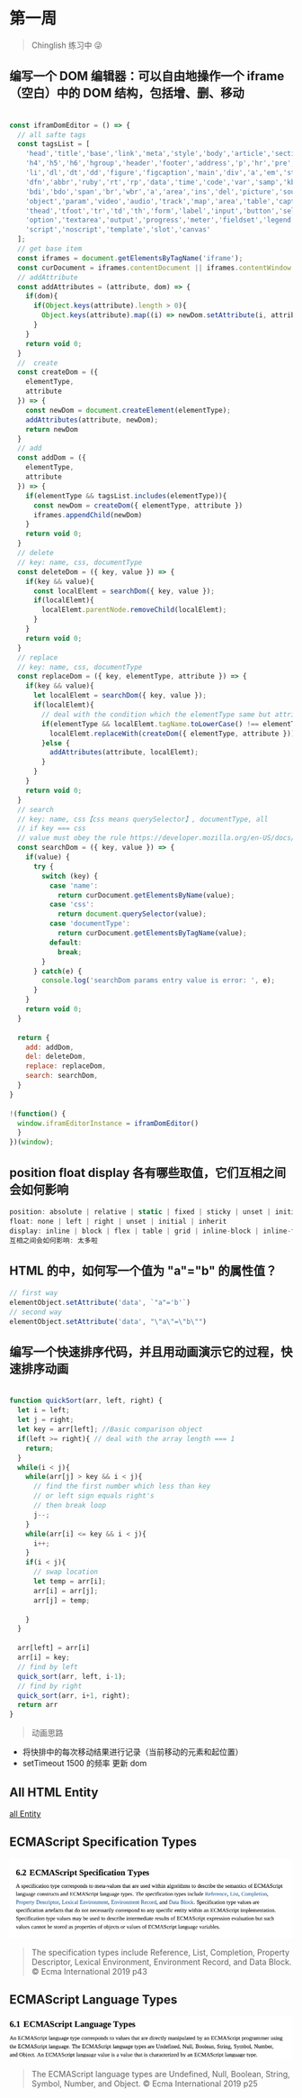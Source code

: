 # 第一周
> Chinglish 练习中 😜

## 编写一个 DOM 编辑器：可以自由地操作一个 iframe（空白）中的 DOM 结构，包括增、删、移动

```javascript

const iframDomEditor = () => {
  // all safte tags
  const tagsList = [
    'head','title','base','link','meta','style','body','article','section','nav','aside','h1','h2','h3',
    'h4','h5','h6','hgroup','header','footer','address','p','hr','pre','blockquote','ol','ul','menu',
    'li','dl','dt','dd','figure','figcaption','main','div','a','em','strong','small','s','cite','q',
    'dfn','abbr','ruby','rt','rp','data','time','code','var','samp','kbd','sub','sup','i','b','u','mark',
    'bdi','bdo','span','br','wbr','a','area','ins','del','picture','source','img','iframe','embed',
    'object','param','video','audio','track','map','area','table','caption','colgroup','col','tbody',
    'thead','tfoot','tr','td','th','form','label','input','button','select','datalist','optgroup',
    'option','textarea','output','progress','meter','fieldset','legend','details','summary','dialog',
    'script','noscript','template','slot','canvas'
  ];
  // get base item
  const iframes = document.getElementsByTagName('iframe');
  const curDocument = iframes.contentDocument || iframes.contentWindow.document;
  // addAttribute
  const addAttributes = (attribute, dom) => {
    if(dom){
      if(Object.keys(attribute).length > 0){
        Object.keys(attribute).map((i) => newDom.setAttribute(i, attribute[i]))
      }
    }
    return void 0;
  }
  //  create
  const createDom = ({
    elementType,
    attribute
  }) => {
    const newDom = document.createElement(elementType);
    addAttributes(attribute, newDom);
    return newDom
  }
  // add
  const addDom = ({
    elementType,
    attribute
  }) => {
    if(elementType && tagsList.includes(elementType)){
      const newDom = createDom({ elementType, attribute })
      iframes.appendChild(newDom)
    }
    return void 0;
  }
  // delete
  // key: name, css, documentType
  const deleteDom = ({ key, value }) => {
    if(key && value){
      const localElemt = searchDom({ key, value });
      if(localElemt){
        localElemt.parentNode.removeChild(localElemt);
      }
    }
    return void 0;
  }
  // replace
  // key: name, css, documentType
  const replaceDom = ({ key, elementType, attribute }) => {
    if(key && value){
      let localElemt = searchDom({ key, value });
      if(localElemt){
        // deal with the condition which the elementType same but attributes different
        if(elementType && localElemt.tagName.toLowerCase() !== elementType.toLowerCase()){
          localElemt.replaceWith(createDom({ elementType, attribute }));
        }else {
          addAttributes(attribute, localElemt);
        }
      }
    }
    return void 0;
  }
  // search
  // key: name, css【css means querySelector】, documentType, all
  // if key === css
  // value must obey the rule https://developer.mozilla.org/en-US/docs/Web/API/ParentNode/querySelector#Escaping_special_characters
  const searchDom = ({ key, value }) => {
    if(value) {
      try {
        switch (key) {
          case 'name':
            return curDocument.getElementsByName(value);
          case 'css':
            return document.querySelector(value);
          case 'documentType':
            return curDocument.getElementsByTagName(value);
          default:
            break;
        }
      } catch(e) {
        console.log('searchDom params entry value is error: ', e);
      }
    }
    return void 0;
  }

  return {
    add: addDom,
    del: deleteDom,
    replace: replaceDom,
    search: searchDom,
  }
}

!(function() {
  window.iframEditorInstance = iframDomEditor()
  }
})(window);

```

## position float display 各有哪些取值，它们互相之间会如何影响

```javascript
position: absolute | relative | static | fixed | sticky | unset | initial | inherit
float: none | left | right | unset | initial | inherit
display: inline | block | flex | table | grid | inline-block | inline-flex ...
互相之间会如何影响: 太多啦
```

## HTML 的中，如何写一个值为 "a"="b" 的属性值？
```javascript
// first way
elementObject.setAttribute('data', `"a"='b'`)
// second way
elementObject.setAttribute('data', "\"a\"=\"b\"")
```

## 编写一个快速排序代码，并且用动画演示它的过程，快速排序动画

```javascript

function quickSort(arr, left, right) {
  let i = left;
  let j = right;
  let key = arr[left]; //Basic comparison object
  if(left >= right){ // deal with the array length === 1
    return;
  }
  while(i < j){
    while(arr[j] > key && i < j){
      // find the first number which less than key
      // or left sign equals right's
      // then break loop
      j--;
    }
    while(arr[i] <= key && i < j){
      i++;
    }
    if(i < j){
      // swap location
      let temp = arr[i];
      arr[i] = arr[j];
      arr[j] = temp;

    }
  }

  arr[left] = arr[i]
  arr[i] = key;
  // find by left
  quick_sort(arr, left, i-1);
  // find by right
  quick_sort(arr, i+1, right);
  return arr
}

```

> 动画思路

* 将快排中的每次移动结果进行记录（当前移动的元素和起位置）
* setTimeout 1500 的频率 更新 dom

## All HTML Entity
[all Entity](./Entity.txt)


## ECMAScript Specification Types
![Specification Types](./Specification-Types.png)
> The specification types include Reference, List, Completion, Property Descriptor, Lexical Environment, Environment Record, and Data Block.
© Ecma International 2019  p43

## ECMAScript Language Types
![Language Types](./Language-Types.png)
> The ECMAScript language types are Undefined, Null, Boolean, String, Symbol, Number, and Object.
© Ecma International 2019 p25

